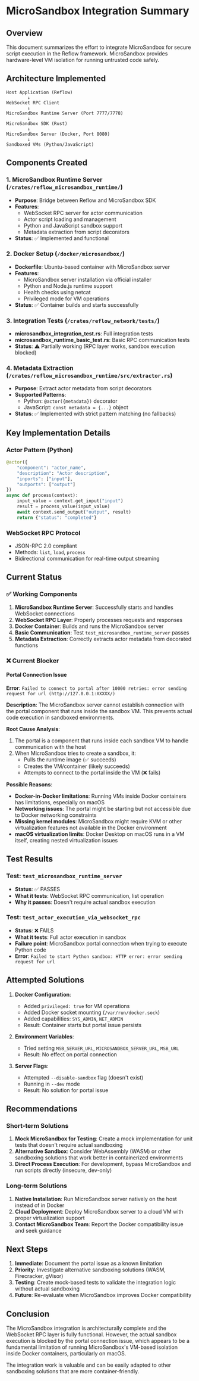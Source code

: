 # MicroSandbox Integration Summary

## Overview
This document summarizes the effort to integrate MicroSandbox for secure script execution in the Reflow framework. MicroSandbox provides hardware-level VM isolation for running untrusted code safely.

## Architecture Implemented

```
Host Application (Reflow)
        ↓
WebSocket RPC Client
        ↓
MicroSandbox Runtime Server (Port 7777/7778)
        ↓
MicroSandbox SDK (Rust)
        ↓
MicroSandbox Server (Docker, Port 8080)
        ↓
Sandboxed VMs (Python/JavaScript)
```

## Components Created

### 1. MicroSandbox Runtime Server (`/crates/reflow_microsandbox_runtime/`)
- **Purpose**: Bridge between Reflow and MicroSandbox SDK
- **Features**:
  - WebSocket RPC server for actor communication
  - Actor script loading and management
  - Python and JavaScript sandbox support
  - Metadata extraction from script decorators
- **Status**: ✅ Implemented and functional

### 2. Docker Setup (`/docker/microsandbox/`)
- **Dockerfile**: Ubuntu-based container with MicroSandbox server
- **Features**:
  - MicroSandbox server installation via official installer
  - Python and Node.js runtime support
  - Health checks using netcat
  - Privileged mode for VM operations
- **Status**: ✅ Container builds and starts successfully

### 3. Integration Tests (`/crates/reflow_network/tests/`)
- **microsandbox_integration_test.rs**: Full integration tests
- **microsandbox_runtime_basic_test.rs**: Basic RPC communication tests
- **Status**: ⚠️ Partially working (RPC layer works, sandbox execution blocked)

### 4. Metadata Extraction (`/crates/reflow_microsandbox_runtime/src/extractor.rs`)
- **Purpose**: Extract actor metadata from script decorators
- **Supported Patterns**:
  - Python: `@actor({metadata})` decorator
  - JavaScript: `const metadata = {...}` object
- **Status**: ✅ Implemented with strict pattern matching (no fallbacks)

## Key Implementation Details

### Actor Pattern (Python)
```python
@actor({
    "component": "actor_name",
    "description": "Actor description",
    "inports": ["input"],
    "outports": ["output"]
})
async def process(context):
    input_value = context.get_input("input")
    result = process_value(input_value)
    await context.send_output("output", result)
    return {"status": "completed"}
```

### WebSocket RPC Protocol
- JSON-RPC 2.0 compliant
- Methods: `list`, `load`, `process`
- Bidirectional communication for real-time output streaming

## Current Status

### ✅ Working Components
1. **MicroSandbox Runtime Server**: Successfully starts and handles WebSocket connections
2. **WebSocket RPC Layer**: Properly processes requests and responses
3. **Docker Container**: Builds and runs the MicroSandbox server
4. **Basic Communication**: Test `test_microsandbox_runtime_server` passes
5. **Metadata Extraction**: Correctly extracts actor metadata from decorated functions

### ❌ Current Blocker

#### Portal Connection Issue
**Error**: `Failed to connect to portal after 10000 retries: error sending request for url (http://127.0.0.1:XXXXX/)`

**Description**: The MicroSandbox server cannot establish connection with the portal component that runs inside the sandbox VM. This prevents actual code execution in sandboxed environments.

**Root Cause Analysis**:
1. The portal is a component that runs inside each sandbox VM to handle communication with the host
2. When MicroSandbox tries to create a sandbox, it:
   - Pulls the runtime image (✅ succeeds)
   - Creates the VM/container (likely succeeds)
   - Attempts to connect to the portal inside the VM (❌ fails)

**Possible Reasons**:
- **Docker-in-Docker limitations**: Running VMs inside Docker containers has limitations, especially on macOS
- **Networking issues**: The portal might be starting but not accessible due to Docker networking constraints
- **Missing kernel modules**: MicroSandbox might require KVM or other virtualization features not available in the Docker environment
- **macOS virtualization limits**: Docker Desktop on macOS runs in a VM itself, creating nested virtualization issues

## Test Results

### Test: `test_microsandbox_runtime_server`
- **Status**: ✅ PASSES
- **What it tests**: WebSocket RPC communication, list operation
- **Why it passes**: Doesn't require actual sandbox execution

### Test: `test_actor_execution_via_websocket_rpc`
- **Status**: ❌ FAILS
- **What it tests**: Full actor execution in sandbox
- **Failure point**: MicroSandbox portal connection when trying to execute Python code
- **Error**: `Failed to start Python sandbox: HTTP error: error sending request for url`

## Attempted Solutions

1. **Docker Configuration**:
   - Added `privileged: true` for VM operations
   - Added Docker socket mounting (`/var/run/docker.sock`)
   - Added capabilities: `SYS_ADMIN`, `NET_ADMIN`
   - Result: Container starts but portal issue persists

2. **Environment Variables**:
   - Tried setting `MSB_SERVER_URL`, `MICROSANDBOX_SERVER_URL`, `MSB_URL`
   - Result: No effect on portal connection

3. **Server Flags**:
   - Attempted `--disable-sandbox` flag (doesn't exist)
   - Running in `--dev` mode
   - Result: No solution for portal issue

## Recommendations

### Short-term Solutions
1. **Mock MicroSandbox for Testing**: Create a mock implementation for unit tests that doesn't require actual sandboxing
2. **Alternative Sandbox**: Consider WebAssembly (WASM) or other sandboxing solutions that work better in containerized environments
3. **Direct Process Execution**: For development, bypass MicroSandbox and run scripts directly (insecure, dev-only)

### Long-term Solutions
1. **Native Installation**: Run MicroSandbox server natively on the host instead of in Docker
2. **Cloud Deployment**: Deploy MicroSandbox server to a cloud VM with proper virtualization support
3. **Contact MicroSandbox Team**: Report the Docker compatibility issue and seek guidance

## Next Steps

1. **Immediate**: Document the portal issue as a known limitation
2. **Priority**: Investigate alternative sandboxing solutions (WASM, Firecracker, gVisor)
3. **Testing**: Create mock-based tests to validate the integration logic without actual sandboxing
4. **Future**: Re-evaluate when MicroSandbox improves Docker compatibility

## Conclusion

The MicroSandbox integration is architecturally complete and the WebSocket RPC layer is fully functional. However, the actual sandbox execution is blocked by the portal connection issue, which appears to be a fundamental limitation of running MicroSandbox's VM-based isolation inside Docker containers, particularly on macOS.

The integration work is valuable and can be easily adapted to other sandboxing solutions that are more container-friendly.